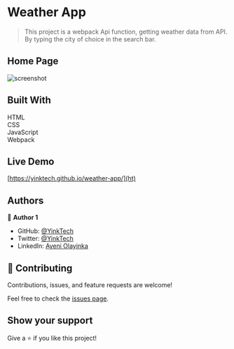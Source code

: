 # Weather App
> This project is a webpack Api function, getting weather data from API. By typing the city of choice in the search bar.

## Home Page
![screenshot](./)

## Built With 
HTML <br> CSS <br> JavaScript <br> Webpack

## Live Demo

[https://yinktech.github.io/weather-app/](ht)

## Authors

👤 **Author 1**

- GitHub: [@YinkTech](https://github.com/yinktech)
- Twitter: [@YinkTech](https://twitter.com/yink_tech)
- LinkedIn: [Ayeni Olayinka](https://www.linkedin.com/in/yinktech/)

## 🤝 Contributing
Contributions, issues, and feature requests are welcome!

Feel free to check the [issues page](https://github.com/YinkTech/weather-app/issues).

## Show your support

Give a ⭐️ if you like this project!

